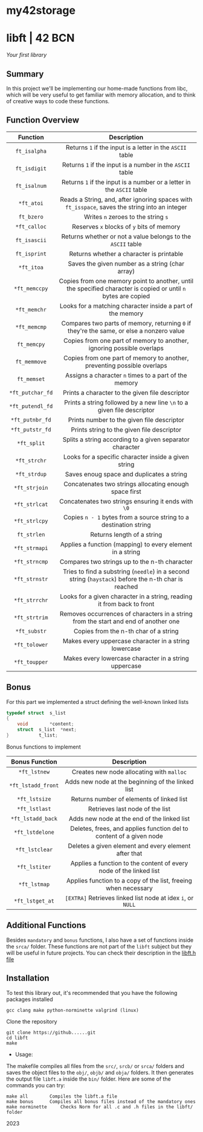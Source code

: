 # my42storage

# libft | 42 BCN
*Your first library*

## Summary
In this project we'll be implementing our home-made functions from libc, which will be very useful to get familiar with memory allocation, and to think of creative ways to code these functions.

## Function Overview

| Function | Description |
| :------: | :---------: |
| ``ft_isalpha`` | Returns ``1`` if the input is a letter in the ``ASCII`` table |
| ``ft_isdigit`` | Returns ``1`` if the input is a number in the ``ASCII`` table |
| ``ft_isalnum`` | Returns ``1`` if the input is a number or a letter in the ``ASCII`` table |
| ``*ft_atoi`` | Reads a String, and, after ignoring spaces with ``ft_isspace``, saves the string into an integer |
| ``ft_bzero`` | Writes ``n`` zeroes to the string ``s`` |
| ``*ft_calloc`` | Reserves ``x`` blocks of ``y`` bits of memory |
| ``ft_isascii`` | Returns whether or not a value belongs to the ``ASCII`` table |
| ``ft_isprint`` | Returns whether a character is printable |
| ``*ft_itoa`` | Saves the given number as a string (char array) |
| ``*ft_memccpy`` | Copies from one memory point to another, until the specified character is copied or until ``n`` bytes are copied |
| ``*ft_memchr`` | Looks for a matching character inside a part of the memory |
| ``*ft_memcmp`` | Compares two parts of memory, returning ``0`` if they're the same, or else a nonzero value |
| ``ft_memcpy`` | Copies from one part of memory to another, ignoring possible overlaps |
| ``ft_memmove`` | Copies from one part of memory to another, preventing possible overlaps |
| ``ft_memset`` | Assigns a character ``n`` times to a part of the memory |
| ``*ft_putchar_fd`` | Prints a character to the given file descriptor |
| ``*ft_putendl_fd`` | Prints a string followed by a new line ``\n`` to a given file descriptor |
| ``*ft_putnbr_fd`` | Prints number to the given file descriptor |
| ``*ft_putstr_fd`` | Prints string to the given file descriptor |
| ``*ft_split`` | Splits a string according to a given separator character |
| ``*ft_strchr`` | Looks for a specific character inside a given string |
| ``*ft_strdup`` | Saves enoug space and duplicates a string |
| ``*ft_strjoin`` | Concatenates two strings allocating enough space first |
| ``*ft_strlcat`` | Concatenates two strings ensuring it ends with ``\0`` |
| ``*ft_strlcpy`` | Copies ``n - 1`` bytes from a source string to a destination string |
| ``ft_strlen`` | Returns length of a string |
| ``*ft_strmapi`` | Applies a function (mapping) to every element in a string |
| ``*ft_strncmp`` | Compares two strings up to the n-th character |
| ``*ft_strnstr`` | Tries to find a substring (``needle``) in a second string (``haystack``) before the n-th char is reached |
| ``*ft_strrchr`` | Looks for a given character in a string, reading it from back to front |
| ``*ft_strtrim`` | Removes occurrences of characters in a string from the start and end of another one |
| ``*ft_substr`` | Copies from the n-th char of a string |
| ``*ft_tolower`` | Makes every uppercase character in a string lowercase |
| ``*ft_toupper`` | Makes every lowercase character in a string uppercase |

## Bonus
For this part we implemented a struct defining the well-known linked lists
```C
typedef	struct	s_list
{
	void		*content;
	struct	s_list	*next;
}			t_list;
```

Bonus functions to implement

| Bonus Function | Description |
| :------------: | :---------: |
| ``*ft_lstnew`` | Creates new node allocating with ``malloc`` |
| ``*ft_lstadd_front`` | Adds new node at the beginning of the linked list |
| ``*ft_lstsize`` | Returns number of elements of linked list |
| ``*ft_lstlast`` | Retrieves last node of the list |
| ``*ft_lstadd_back`` | Adds new node at the end of the linked list |
| ``*ft_lstdelone`` | Deletes, frees, and applies function del to content of a given node |
| ``*ft_lstclear`` | Deletes a given element and every element after that |
| ``*ft_lstiter`` | Applies a function to the content of every node of the linked list |
| ``*ft_lstmap`` | Applies function to a copy of the list, freeing when necessary |
| ``*ft_lstget_at`` | ``[EXTRA]`` Retrieves linked list node at idex ``i``, or ``NULL``|


## Additional Functions

Besides ``mandatory`` and ``bonus`` functions, I also have a set of functions inside the ``srca/`` folder. These functions are not part of the ``libft`` subject but they will be useful in future projects. You can check their description in the [libft.h file](https://gitlab.com/madebypixel02/libft/-/blob/main/inc/libft.h)

## Installation
To test this library out, it's recommended that you have the following packages installed
```
gcc clang make python-norminette valgrind (linux)
```

Clone the repository
```shell
git clone https://github......git
cd libft
make
```

- Usage:

The makefile compiles all files from the ``src/``, ``srcb/`` or ``srca/`` folders and saves the object files to the ``obj/``, ``objb/`` and ``obja/`` folders. It then generates the output file ``libft.a`` inside the ``bin/`` folder. Here are some of the commands you can try:

```
make all		Compiles the libft.a file
make bonus		Compiles all bonus files instead of the mandatory ones
make norminette		Checks Norm for all .c and .h files in the libft/ folder
```


2023
